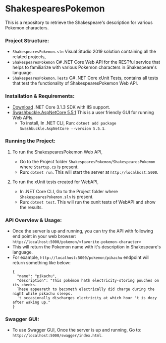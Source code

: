 # ShakespearesPokemon
This is a repository to retrieve the Shakespeare's description for various Pokemon characters.

### Project Structure:

* `ShakespearesPokemon.sln`  Visual Studio 2019 solution containing all the related projects,
* `ShakespearesPokemon` C# .NET Core Web API for the RESTful service that helps to familiarize with various Pokemon characters in Shakespeare's language.
* `ShakespearesPokemon.Tests` C# .NET Core xUnit Tests, contains all tests that test the functionality of ShakespearesPokemon Web API.
	
### Installation & Requirements:

* [Download](https://dotnet.microsoft.com/download/dotnet-core/3.1) .NET Core 3.1.3 SDK with IIS support.
* [Swashbuckle.AspNetCore 5.5.1](https://github.com/domaindrivendev/Swashbuckle.AspNetCore) This is a user friendly GUI for running Web APIs.
	- To install, In .NET CLI, Run: `dotnet add package Swashbuckle.AspNetCore --version 5.5.1`.
	
	
### Running the Project:

1. To run the ShakespearesPokemon Web API, 
	- Go to the Project folder `ShakespearesPokemon/ShakespearesPokemon` where `Startup.cs` is present. 
	- Run: `dotnet run`. This will start the server at `http://localhost:5000`.
	
2. To run the xUnit tests created for WebAPI,
	- In .NET Core CLI, Go to the Project folder where `ShakespearesPokemon.sln` is present. 
	- Run: `dotnet test`. This will run the xunit tests of WebAPI and show the results.
	
	
### API Overview & Usage:

* Once the server is up and running, you can try the API with following end point in your web browser: `http://localhost:5000/pokemon/<favorite-pokemon-character>` 
* This will return the Pokemon name with it's description in Shakespeare's language.
* For example, `http://localhost:5000/pokemon/pikachu` endpoint will return something like below:
	```
	{
	  "name": "pikachu",
	  "description": "This pokémon hath electricity-storing pouches on its cheeks. 
	  These appeareth to becometh electrically did charge during the night while pikachu sleeps.
	  't occasionally discharges electricity at which hour 't is dozy after waking up."
	}
	```
	
### Swagger GUI:

* To use Swagger GUI, Once the server is up and running, Go to: `http://localhost:5000/swagger/index.html`.
	
